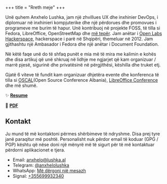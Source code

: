 +++
title = "Rreth meje"
+++

Unë quhem Anxhelo Lushka, jam një zhvillues UX dhe inxhinier DevOps, i diplomuar në inxhinieri kompjuterike dhe një përdorues dhe promovues i programeve me burim të hapur. Unë kontribuoj në projekte FOSS, të tilla si Fedora, LibreOffice, OpenStreetMap dhe [më tepër](https://github.com/AnXh3L0). Jam anëtar i [Open Labs Hackerspace](https://openlabs.cc/en), hackerspace i parë në Shqipëri, themeluar në 2012. Jam gjithashtu një Ambasador i Fedora dhe një anëtar i Document Foundation.

Në këtë faqe unë do të shfaq punët e mia më të mira me kalimin e kohës dhe disa artikuj që unë shkruaj në lidhje me ngjarjet që kam organizuar / marrë pjesë, sigurinë dhe privatësinë në përgjithësi, këshilla dhe truket etj.

Gjatë 6 viteve të fundit kam organizuar dhjetëra evente dhe konferenca të tilla si [OSCAL](https://osc.al)(Open Source Conference Albania), [LibreOffice Conference](https://libocon.org) dhe më shumë.

:sparkles: **[Resume](/resume "Resume ime si një faqe e vetme")**

:scroll: **[PDF](/files/Resume%20-%20Anxhelo%20Lushka.pdf "Resume ime e shkurtuar në formatin PDF")**

## Kontakt

Ju mund të më kontaktoni përmes shërbimeve të ndryshme. Disa prej tyre janë paraqitur më poshtë. Personalisht nuk përdor email të koduar (GPG / PGP) kështu që nëse doni një mënyrë më të sigurt për të më kontaktuar përdorni aplikacionet e tjera.

- Email: [anxhelo@lushka.al](mailto:anxhelo@lushka.al)
- Telegram: [@anxhelolushka](https://t.me/anxhelolushka)
- WhatsApp: [Më dërgoni një mesazh](https://wa.me/+355699932340?text=P%C3%ABrsh%C3%ABndetje)
- Signal: [+355699932340](tel:+355699932340)
